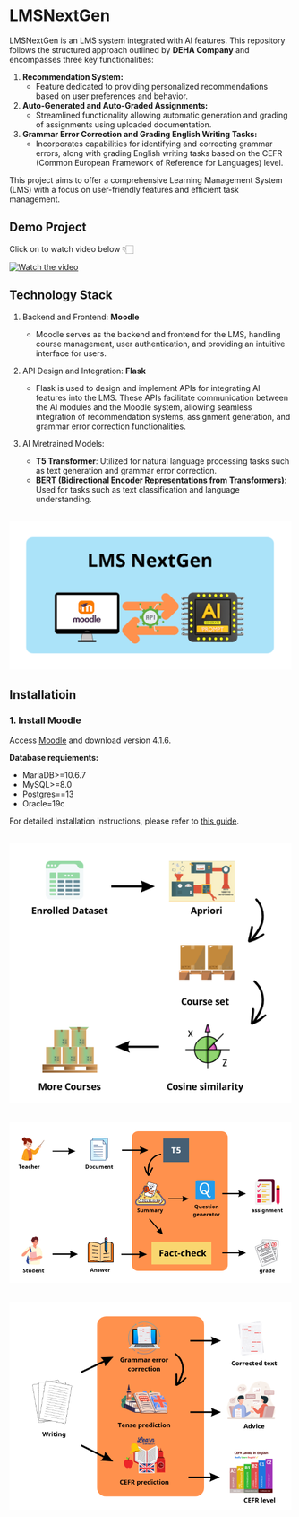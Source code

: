 # LMSNextGen
LMSNextGen is an LMS system integrated with AI features. This repository follows the structured approach outlined by **DEHA Company** and encompasses three key functionalities:

1. **Recommendation System:**
   - Feature dedicated to providing personalized recommendations based on user preferences and behavior.
2. **Auto-Generated and Auto-Graded Assignments:**
   - Streamlined functionality allowing automatic generation and grading of assignments using uploaded documentation.
3. **Grammar Error Correction and Grading English Writing Tasks:**
   - Incorporates capabilities for identifying and correcting grammar errors, along with grading English writing tasks based on the CEFR (Common European Framework of Reference for Languages) level.

This project aims to offer a comprehensive Learning Management System (LMS) with a focus on user-friendly features and efficient task management.

## Demo Project

Click on to watch video below 👇🏻

[![Watch the video](https://img.youtube.com/vi/d5GoHRTfkoI/maxresdefault.jpg)](https://www.youtube.com/watch?v=d5GoHRTfkoI)

## Technology Stack

1. Backend and Frontend: **Moodle**
   - Moodle serves as the backend and frontend for the LMS, handling course management, user authentication, and providing an intuitive interface for users.
   
2. API Design and Integration: **Flask**
   - Flask is used to design and implement APIs for integrating AI features into the LMS. These APIs facilitate communication between the AI modules and the Moodle system, allowing seamless integration of recommendation systems, assignment generation, and grammar error correction functionalities.

3. AI Mretrained Models:
   - **T5 Transformer**: Utilized for natural language processing tasks such as text generation and grammar error correction.
   - **BERT (Bidirectional Encoder Representations from Transformers)**: Used for tasks such as text classification and language understanding.

<p align="center">
     <br>
     <img src="https://github.com/ThanhHung2112/LMS/blob/main/img_for_readme/system_design.png?raw=true"/>
     <br/>
</p>

## Installatioin

### 1. Install Moodle

Access [Moodle](https://download.moodle.org/releases/supported/) and download version 4.1.6.

**Database requiements:**
- MariaDB>=10.6.7
- MySQL>=8.0
- Postgres==13
- Oracle=19c
  




For detailed installation instructions, please refer to [this guide](https://docs.google.com/document/d/1-6CWZIH3tAfjefyjPojpbRn2zMGBLLKlyr0pNBjxgoY/edit?fbclid=IwAR3qhrwKdev-F_k2IrBirUCMVWfyNd0OuHjH4xyeFK3cbJIDaehIUGUdClU).

   <p align="center">
     <br>
     <img src="https://github.com/ThanhHung2112/LMS/blob/main/img_for_readme/recommendation_system.png?raw=true"/>
     <br/>
   </p>
      <p align="center">
     <br>
     <img src="https://github.com/ThanhHung2112/LMS/blob/main/img_for_readme/Auto-Generated_and_Auto-Graded_Assignments.png?raw=true"/>
     <br/>
   </p>
   <p align="center">
     <br>
     <img src="https://github.com/ThanhHung2112/LMS/blob/main/img_for_readme/CEFR.png?raw=true"/>
     <br/>
   </p>
